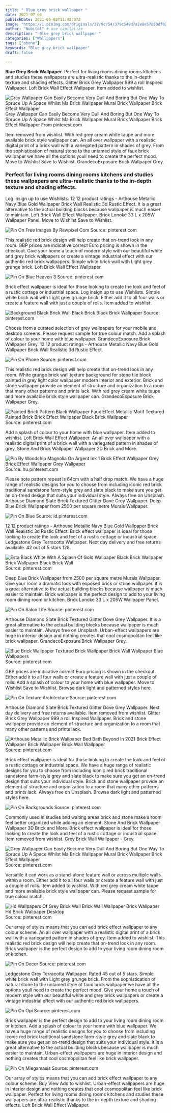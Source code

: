```yaml
---
title: " Blue grey brick wallpaper "
date: 2021-07-08
publishDate: 2021-05-02T11:42:07Z
image: "https://i.pinimg.com/originals/37/9c/54/379c549d7a2e8e57850df021f108544a.jpg"
author: "Nubitol" # use capitalize
description: " Blue grey brick wallpaper "
categories: ["Wallpapers"]
tags: ["phone"]
keywords: "Blue grey brick wallpaper"
draft: false

---
```



**Blue Grey Brick Wallpaper**. Perfect for living rooms dining rooms kitchens and studies these wallpapers are ultra-realistic thanks to the in-depth texture and shading effects. Glitter Brick Grey Wallpaper 999 a roll Inspired Wallpaper. Loft Brick Wall Effect Wallpaper. Item added to wishlist.

![Grey Wallpaper Can Easily Become Very Dull And Boring But One Way To Spruce Up A Space Whilst Ma Brick Wallpaper Mural Brick Wallpaper Brick Effect Wallpaper](https://i.pinimg.com/originals/f0/87/8c/f0878cfba6051f8b2d4c8ff4f89b6ba9.jpg "Grey Wallpaper Can Easily Become Very Dull And Boring But One Way To Spruce Up A Space Whilst Ma Brick Wallpaper Mural Brick Wallpaper Brick Effect Wallpaper")
Grey Wallpaper Can Easily Become Very Dull And Boring But One Way To Spruce Up A Space Whilst Ma Brick Wallpaper Mural Brick Wallpaper Brick Effect Wallpaper From pinterest.com


Item removed from wishlist. With red grey cream white taupe and more available brick style wallpaper can. An all over wallpaper with a realistic digital print of a brick wall with a variegated pattern in shades of grey. From the sophistication of natural stone to the untamed style of faux brick wallpaper we have all the options youll need to create the perfect mood. Move to Wishlist Save to Wishlist. GrandecoExposure Brick Wallpaper Grey.

### Perfect for living rooms dining rooms kitchens and studies these wallpapers are ultra-realistic thanks to the in-depth texture and shading effects.

Log insign up to use Wishlists. 12 12 product ratings - Arthouse Metallic Navy Blue Gold Wallpaper Brick Wall Realistic 3d Rustic Effect. It is a great alternative to the actual building blocks because wallpaper is much easier to maintain. Loft Brick Wall Effect Wallpaper. Brick Lonoke 33 L x 205W Wallpaper Panel. Move to Wishlist Save to Wishlist.


![Pin On Free Images By Rawpixel Com](https://i.pinimg.com/originals/cb/5b/a6/cb5ba69981ccc75b7b5633fd058436f6.jpg "Pin On Free Images By Rawpixel Com")
Source: pinterest.com

This realistic red brick design will help create that on-trend look in any room. GBP prices are indicative correct Euro pricing is shown in the checkout. Give your home a touch of modern style with our beautiful white and grey brick wallpapers or create a vintage industrial effect with our authentic red brick wallpapers. Simple white brick wall with Light grey grunge brick. Loft Brick Wall Effect Wallpaper.

![Pin On Blue Heaven 3](https://i.pinimg.com/originals/1c/fc/41/1cfc4160be51a32dff0f9c6e2d9b9898.jpg "Pin On Blue Heaven 3")
Source: pinterest.com

Brick effect wallpaper is ideal for those looking to create the look and feel of a rustic cottage or industrial space. Log insign up to use Wishlists. Simple white brick wall with Light grey grunge brick. Either add it to all four walls or create a feature wall with just a couple of rolls. Item added to wishlist.

![Background Black Brick Wall Black Brick Black Brick Wallpaper](https://i.pinimg.com/originals/0e/6a/c0/0e6ac009562c2fec4f0360e0dc939337.jpg "Background Black Brick Wall Black Brick Black Brick Wallpaper")
Source: pinterest.com

Choose from a curated selection of grey wallpapers for your mobile and desktop screens. Please request sample for true colour match. Add a splash of colour to your home with blue wallpaper. GrandecoExposure Brick Wallpaper Grey. 12 12 product ratings - Arthouse Metallic Navy Blue Gold Wallpaper Brick Wall Realistic 3d Rustic Effect.

![Pin On Phone](https://i.pinimg.com/474x/a3/1b/96/a31b962be8db4252eec0ea52d641bf83.jpg "Pin On Phone")
Source: pinterest.com

This realistic red brick design will help create that on-trend look in any room. White grunge brick wall texture background for stone tile block painted in grey light color wallpaper modern interior and exterior. Brick and stone wallpaper provide an element of structure and organization to a room that many other patterns and prints lack. With red grey cream white taupe and more available brick style wallpaper can. GrandecoExposure Brick Wallpaper Grey.

![Painted Brick Pattern Black Wallpaper Faux Effect Metallic Motif Textured Painted Brick Brick Effect Wallpaper Black Brick Wallpaper](https://i.pinimg.com/736x/12/f2/10/12f2101a43ac1883769f9c27ef6c9e1e.jpg "Painted Brick Pattern Black Wallpaper Faux Effect Metallic Motif Textured Painted Brick Brick Effect Wallpaper Black Brick Wallpaper")
Source: pinterest.com

Add a splash of colour to your home with blue wallpaper. Item added to wishlist. Loft Brick Wall Effect Wallpaper. An all over wallpaper with a realistic digital print of a brick wall with a variegated pattern in shades of grey. Stone And Brick Wallpaper Wallpaper 3D Brick and More.

![Pin By Woodchip Magnolia On Argent Ink 1 Brick Effect Wallpaper Grey Brick Effect Wallpaper Grey Wallpaper](https://i.pinimg.com/originals/73/81/f6/7381f6c6b15b61955a05c713ad9ba3f9.jpg "Pin By Woodchip Magnolia On Argent Ink 1 Brick Effect Wallpaper Grey Brick Effect Wallpaper Grey Wallpaper")
Source: hu.pinterest.com

Please note pattern repeat is 64cm with a half drop match. We have a huge range of realistic designs for you to choose from including iconic red brick traditional sandstone farm-style grey and slate black to make sure you get an on-trend design that suits your individual style. Always free on Unsplash. Arthouse Diamond Slate Brick Textured Glitter Dove Grey Wallpaper. Deep Blue Brick Wallpaper from 2500 per square metre Murals Wallpaper.

![Pin On Blue](https://i.pinimg.com/originals/77/e7/03/77e7035feb2c59bc7123fc2f0eb9c613.jpg "Pin On Blue")
Source: id.pinterest.com

12 12 product ratings - Arthouse Metallic Navy Blue Gold Wallpaper Brick Wall Realistic 3d Rustic Effect. Brick effect wallpaper is ideal for those looking to create the look and feel of a rustic cottage or industrial space. Ledgestone Grey Terracotta Wallpaper. Next day delivery and free returns available. 42 out of 5 stars 128.

![Esta Black White With A Splash Of Gold Wallpaper Black Brick Wallpaper Brick Wallpaper Black Brick Wall](https://i.pinimg.com/originals/ce/0d/3c/ce0d3cf91db7f27c692e03f4b69177ec.jpg "Esta Black White With A Splash Of Gold Wallpaper Black Brick Wallpaper Brick Wallpaper Black Brick Wall")
Source: pinterest.com

Deep Blue Brick Wallpaper from 2500 per square metre Murals Wallpaper. Give your room a dramatic look with exposed brick or stone wallpaper. It is a great alternative to the actual building blocks because wallpaper is much easier to maintain. Brick wallpaper is the perfect design to add to your living room dining room or kitchen. Brick Lonoke 33 L x 205W Wallpaper Panel.

![Pin On Salon Life](https://i.pinimg.com/originals/e8/a6/f5/e8a6f54e4e6155abc379c859243bef8c.jpg "Pin On Salon Life")
Source: pinterest.com

Arthouse Diamond Slate Brick Textured Glitter Dove Grey Wallpaper. It is a great alternative to the actual building blocks because wallpaper is much easier to maintain. Always free on Unsplash. Urban-effect wallpapers are huge in interior design and nothing creates that cool cosmopolitan feel like brick wallpaper. GrandecoExposure Brick Wallpaper Grey.

![Blue Brick Wallpaper Textured Brick Wallpaper Brick Wall Wallpaper Blue Wallpapers](https://i.pinimg.com/originals/46/50/6d/46506d663915ef066a1d27aadf1ff3dd.jpg "Blue Brick Wallpaper Textured Brick Wallpaper Brick Wall Wallpaper Blue Wallpapers")
Source: pinterest.com

GBP prices are indicative correct Euro pricing is shown in the checkout. Either add it to all four walls or create a feature wall with just a couple of rolls. Add a splash of colour to your home with blue wallpaper. Move to Wishlist Save to Wishlist. Browse dark light and patterned styles here.

![Pin On Texture Architecture](https://i.pinimg.com/originals/91/e2/63/91e2634059ce3277bfa04f0214b4c6eb.jpg "Pin On Texture Architecture")
Source: pinterest.com

Arthouse Diamond Slate Brick Textured Glitter Dove Grey Wallpaper. Next day delivery and free returns available. Item removed from wishlist. Glitter Brick Grey Wallpaper 999 a roll Inspired Wallpaper. Brick and stone wallpaper provide an element of structure and organization to a room that many other patterns and prints lack.

![Arthouse Metallic Brick Wallpaper Bed Bath Beyond In 2021 Brick Effect Wallpaper Brick Wallpaper Brick Wall Wallpaper](https://i.pinimg.com/originals/1c/19/3a/1c193a7e715b9c1eb196494b8be7640a.jpg "Arthouse Metallic Brick Wallpaper Bed Bath Beyond In 2021 Brick Effect Wallpaper Brick Wallpaper Brick Wall Wallpaper")
Source: pinterest.com

Brick effect wallpaper is ideal for those looking to create the look and feel of a rustic cottage or industrial space. We have a huge range of realistic designs for you to choose from including iconic red brick traditional sandstone farm-style grey and slate black to make sure you get an on-trend design that suits your individual style. Brick and stone wallpaper provide an element of structure and organization to a room that many other patterns and prints lack. Always free on Unsplash. Browse dark light and patterned styles here.

![Pin On Backgrounds](https://i.pinimg.com/originals/c2/d2/8e/c2d28e32a57af7b32b882ebf28906b6e.jpg "Pin On Backgrounds")
Source: pinterest.com

Commonly used in studies and waiting areas brick and stone make a room feel better organized while adding an element. Stone And Brick Wallpaper Wallpaper 3D Brick and More. Brick effect wallpaper is ideal for those looking to create the look and feel of a rustic cottage or industrial space. Item removed from wishlist. Grey Brick Wall Wallpaper - Grey.

![Grey Wallpaper Can Easily Become Very Dull And Boring But One Way To Spruce Up A Space Whilst Ma Brick Wallpaper Mural Brick Wallpaper Brick Effect Wallpaper](https://i.pinimg.com/originals/f0/87/8c/f0878cfba6051f8b2d4c8ff4f89b6ba9.jpg "Grey Wallpaper Can Easily Become Very Dull And Boring But One Way To Spruce Up A Space Whilst Ma Brick Wallpaper Mural Brick Wallpaper Brick Effect Wallpaper")
Source: pinterest.com

Versatile it can work as a stand-alone feature wall or across multiple walls within a room. Either add it to all four walls or create a feature wall with just a couple of rolls. Item added to wishlist. With red grey cream white taupe and more available brick style wallpaper can. Please request sample for true colour match.

![Hd Wallpapers Of Grey Brick Wall Brick Wall Wallpaper Brick Wallpaper Hd Brick Wallpaper Desktop](https://i.pinimg.com/originals/7e/b6/3b/7eb63bc21804ae45c323678373b2ec6d.jpg "Hd Wallpapers Of Grey Brick Wall Brick Wall Wallpaper Brick Wallpaper Hd Brick Wallpaper Desktop")
Source: pinterest.com

Our array of styles means that you can add brick effect wallpaper to any colour scheme. An all over wallpaper with a realistic digital print of a brick wall with a variegated pattern in shades of grey. Item added to wishlist. This realistic red brick design will help create that on-trend look in any room. Brick wallpaper is the perfect design to add to your living room dining room or kitchen.

![Pin On Decor](https://i.pinimg.com/474x/69/d5/cf/69d5cf5c1e6cd535be8ca7bff63489e2.jpg "Pin On Decor")
Source: pinterest.com

Ledgestone Grey Terracotta Wallpaper. Rated 45 out of 5 stars. Simple white brick wall with Light grey grunge brick. From the sophistication of natural stone to the untamed style of faux brick wallpaper we have all the options youll need to create the perfect mood. Give your home a touch of modern style with our beautiful white and grey brick wallpapers or create a vintage industrial effect with our authentic red brick wallpapers.

![Pin On Opi](https://i.pinimg.com/originals/e9/ea/76/e9ea763fa6e1a1cd73c5eca5de8b3cf8.jpg "Pin On Opi")
Source: pinterest.com

Brick wallpaper is the perfect design to add to your living room dining room or kitchen. Add a splash of colour to your home with blue wallpaper. We have a huge range of realistic designs for you to choose from including iconic red brick traditional sandstone farm-style grey and slate black to make sure you get an on-trend design that suits your individual style. It is a great alternative to the actual building blocks because wallpaper is much easier to maintain. Urban-effect wallpapers are huge in interior design and nothing creates that cool cosmopolitan feel like brick wallpaper.

![Pin On Miegamasis](https://i.pinimg.com/originals/37/9c/54/379c549d7a2e8e57850df021f108544a.jpg "Pin On Miegamasis")
Source: pinterest.com

Our array of styles means that you can add brick effect wallpaper to any colour scheme. Buy View Add to wishlist. Urban-effect wallpapers are huge in interior design and nothing creates that cool cosmopolitan feel like brick wallpaper. Perfect for living rooms dining rooms kitchens and studies these wallpapers are ultra-realistic thanks to the in-depth texture and shading effects. Loft Brick Wall Effect Wallpaper.

